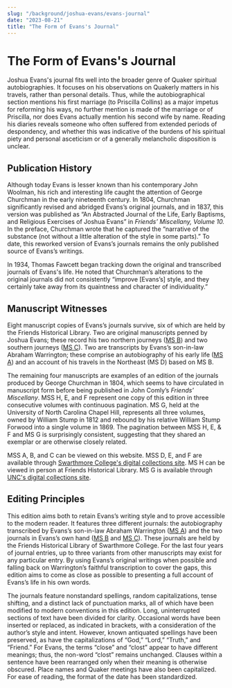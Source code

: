 ```yaml
---
slug: "/background/joshua-evans/evans-journal"
date: "2023-08-21"
title: "The Form of Evans's Journal"
---
```

# The Form of Evans's Journal

Joshua Evans's journal fits well into the broader genre of Quaker spiritual autobiographies. It focuses on his observations on Quakerly matters in his travels, rather than personal details. Thus, while the autobiographical section mentions his first marriage (to Priscilla Collins) as a major impetus for reforming his ways, no further mention is made of the marriage or of Priscilla, nor does Evans actually mention his second wife by name. Reading his diaries reveals someone who often suffered from extended periods of despondency, and whether this was indicative of the burdens of his spiritual piety and personal asceticism or of a generally melancholic disposition is unclear.

## Publication History

 Although today Evans is lesser known than his contemporary John Woolman, his rich and interesting life caught the attention of George Churchman in the early nineteenth century. In 1804, Churchman significantly revised and abridged Evans’s original journals, and in 1837, this version was published as “An Abstracted Journal of the Life, Early Baptisms, and Religious Exercises of Joshua Evans” in _Friends’ Miscellany, Volume 10._ In the preface, Churchman wrote that he captured the “narrative of the substance (not without a little alteration of the style in some parts).” To date, this reworked version of Evans’s journals remains the only published source of Evans’s writings. 

In 1934, Thomas Fawcett began tracking down the original and transcribed journals of Evans's life. He noted that Churchman’s alterations to the original journals did not consistently “improve \[Evans’s] style, and they certainly take away from its quaintness and character of individuality.” 

## Manuscript Witnesses
Eight manuscript copies of Evans’s journals survive, six of which are held by the Friends Historical Library. Two are original manuscripts penned by Joshua Evans; these record his two northern journeys ([MS B](/journals/A0011541)) and two southern journeys ([MS C](/journals/A0011543)). Two are transcripts by Evans’s son-in-law Abraham Warrington; these comprise an autobiography of his early life ([MS A](/journals/A0011540)) and an account of his travels in the Northeast (MS D) based on MS B. 

The remaining four manuscripts are examples of an edition of the journals produced by George Churchman in 1804, which seems to have circulated in manuscript form before being published in John Comly’s _Friends’ Miscellany_. MSS H, E, and F represent one copy of this edition in three consecutive volumes with continuous pagination. MS G, held at the University of North Carolina Chapel Hill, represents all three volumes, owned by William Stump in 1812 and rebound by his relative William Stump Forwood into a single volume in 1869. The pagination between MSS H, E, & F and MS G is surprisingly consistent, suggesting that they shared an exemplar or are otherwise closely related.

MSS A, B, and C can be viewed on this website. MSS D, E, and F are available through [Swarthmore College's digital collections site](https://digitalcollections.tricolib.brynmawr.edu/collections/joshua-evans-papers?sort_order=ASC&sort_by=title&f%5B0%5D=genre%3Adiaries). MS H can be viewed in person at Friends Historical Library. MS G is available through [UNC's digital collections site](https://finding-aids.lib.unc.edu/00249/#folder_1#1).

## Editing Principles
This edition aims both to retain Evans’s writing style and to prove accessible to the modern reader. It features three different journals: the autobiography transcribed by Evans’s son-in-law Abraham Warrington ([MS A](/journals/A0011540)) and the two journals in Evans’s own hand ([MS B](/journals/A0011541) and [MS C](/journals/A0011543)). These journals are held by the Friends Historical Library of Swarthmore College. For the last four years of journal entries, up to three variants from other manuscripts may exist for any particular entry. By using Evans’s original writings when possible and falling back on Warrington’s faithful transcription to cover the gaps, this edition aims to come as close as possible to presenting a full account of Evans’s life in his own words.

The journals feature nonstandard spellings, random capitalizations, tense shifting, and a distinct lack of punctuation marks, all of which have been modified to modern conventions in this edition. Long, uninterrupted sections of text have been divided for clarity. Occasional words have been inserted or replaced, as indicated in brackets, with a consideration of the author’s style and intent. However, known antiquated spellings have been preserved, as have the capitalizations of “God,” “Lord,” “Truth,” and “Friend.” For Evans, the terms “close” and “clost” appear to have different meanings; thus, the non-word “clost” remains unchanged. Clauses within a sentence have been rearranged only when their meaning is otherwise obscured. Place names and Quaker meetings have also been capitalized. For ease of reading, the format of the date has been standardized. 